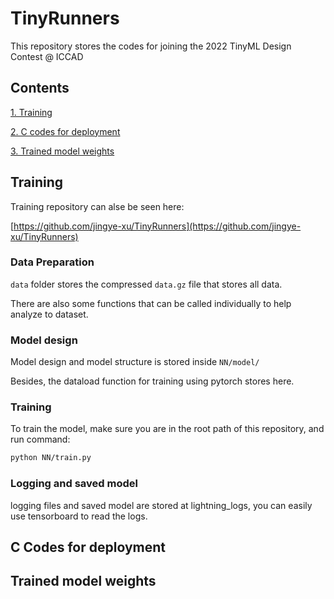 # TinyRunners
This repository stores the codes for joining the 2022 TinyML Design Contest @ ICCAD

## Contents

[1. Training](README.md#training)

[2. C codes for deployment](README.md#c-codes-for-deployment)

[3. Trained model weights](README.md#-Trained-model-weights)


## Training

Training repository can alse be seen here:

[https://github.com/jingye-xu/TinyRunners](https://github.com/jingye-xu/TinyRunners)

### Data Preparation

`data` folder stores the compressed `data.gz` file that stores all data.

There are also some functions that can be called individually to help analyze to dataset.

### Model design
Model design and model structure is stored inside `NN/model/`

Besides, the dataload function for training using pytorch stores here.

### Training

To train the model, make sure you are in the root path of this repository, and run command:

```bash
python NN/train.py
```

### Logging and saved model

logging files and saved model are stored at lightning_logs, you can easily use tensorboard to read the logs.

## C Codes for deployment

## Trained model weights
